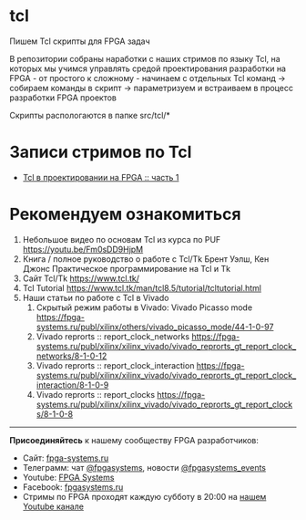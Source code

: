 # tcl
Пишем Tcl скрипты для FPGA задач

В репозитории собраны наработки с наших стримов по языку Tcl, на которых мы учимся управлять средой проектирования разработки на FPGA - от простого к сложному - начинаем с отдельных Tcl команд -> собираем команды в скрипт -> параметризуем и встраиваем в процесс разработки FPGA проектов 

Скрипты распологаются в папке src/tcl/*

# Записи стримов по Tcl
* [Tcl в проектировании на FPGA :: часть 1](https://youtu.be/EyPCXczw2OY)


# Рекомендуем ознакомиться
1. Небольшое видео по основам Tcl из курса по PUF
    https://youtu.be/Fm0sDD9HjpM
2. Книга / полное руководство о работе с Tcl/Tk
    Брент Уэлш, Кен Джонс Практическое программирование на Tcl и Tk 
3. Сайт Tcl/Tk https://www.tcl.tk/
4. Tcl Tutorial
     https://www.tcl.tk/man/tcl8.5/tutorial/tcltutorial.html
5. Наши статьи по работе с Tcl в Vivado
   1. Скрытый режим работы в Vivado:  Vivado Picasso mode
          https://fpga-systems.ru/publ/xilinx/others/vivado_picasso_mode/44-1-0-97
   2. Vivado reprorts :: report_clock_networks
           https://fpga-systems.ru/publ/xilinx/xilinx_vivado/vivado_reprorts_gt_report_clock_networks/8-1-0-12
   3. Vivado reprorts :: report_clock_interaction
          https://fpga-systems.ru/publ/xilinx/xilinx_vivado/vivado_reprorts_gt_report_clock_interaction/8-1-0-9
   4. Vivado reprorts :: report_clocks
          https://fpga-systems.ru/publ/xilinx/xilinx_vivado/vivado_reprorts_gt_report_clocks/8-1-0-8

**************

**Присоединяйтесь** к нашему сообществу FPGA разработчиков:

* Сайт: [fpga-systems.ru](https://fpga-systems.ru/)
* Телеграмм: чат [@fpgasystems](https://t.me/fpgasystems), новости [@fpgasystems_events](https://t.me/fpgasystems_events)
* Youtube: [FPGA Systems](https://www.youtube.com/c/fpgasystems)
* Facebook: [fpgasystems.ru](https://www.facebook.com/groups/fpgasystems.ru)
* Стримы по FPGA проходят каждую субботу в 20:00 на [нашем Youtube канале](https://www.youtube.com/c/fpgasystems)
